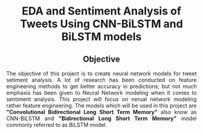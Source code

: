 <h1 align="center"> EDA and Sentiment Analysis of Tweets Using CNN-BiLSTM and BiLSTM models </h1>
<h2 align="center"> Objective </h2>

<p align="justify"> The objective of this project is to create neural network models for tweet setiment analysis. A lot of research has been conducted on feature engineering methods to get better accuracy in predictions; but not much emphasis has been given to Neural Network modeling when it comes to sentiment analysis. This project will focus on nerual network modeling rather feature engineering. The models which will be used in this project are <b>"Convolutional Bidirectional Long Short Term Memory"</b> also know as CNN-BiLSTM and <b>"Bidirectional Long Short Term Memory"</b> model commonly referred to as BiLSTM model. 
